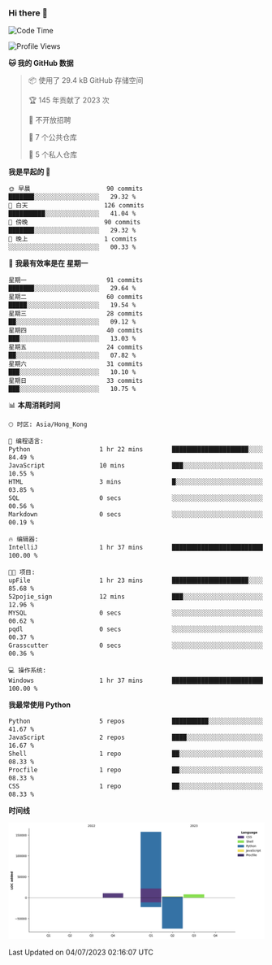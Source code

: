### Hi there 👋

<!--
**Mrzqd/Mrzqd** is a ✨ _special_ ✨ repository because its `README.md` (this file) appears on your GitHub profile.

Here are some ideas to get you started:

- 🔭 I’m currently working on ...
- 🌱 I’m currently learning ...
- 👯 I’m looking to collaborate on ...
- 🤔 I’m looking for help with ...
- 💬 Ask me about ...
- 📫 How to reach me: ...
- 😄 Pronouns: ...
- ⚡ Fun fact: ...
-->
<!--START_SECTION:waka-->
![Code Time](http://img.shields.io/badge/Code%20Time-111%20hrs%2049%20mins-blue)

![Profile Views](http://img.shields.io/badge/%E4%B8%AA%E4%BA%BA%E8%B5%84%E6%96%99%E8%A7%82%E7%9C%8B%E6%AC%A1%E6%95%B0-2-blue)

**🐱 我的 GitHub 数据** 

> 📦  使用了 29.4 kB GitHub 存储空间 
 > 
> 🏆 145 年贡献了 2023 次
 > 
> 🚫 不开放招聘
 > 
> 📜 7 个公共仓库 
 > 
> 🔑 5 个私人仓库 
 > 
**我是早起的 🐤** 

```text
🌞 早晨                     90 commits          ███████░░░░░░░░░░░░░░░░░░   29.32 % 
🌆 白天                     126 commits         ██████████░░░░░░░░░░░░░░░   41.04 % 
🌃 傍晚                     90 commits          ███████░░░░░░░░░░░░░░░░░░   29.32 % 
🌙 晚上                     1 commits           ░░░░░░░░░░░░░░░░░░░░░░░░░   00.33 % 
```
📅 **我最有效率是在 星期一** 

```text
星期一                      91 commits          ███████░░░░░░░░░░░░░░░░░░   29.64 % 
星期二                      60 commits          █████░░░░░░░░░░░░░░░░░░░░   19.54 % 
星期三                      28 commits          ██░░░░░░░░░░░░░░░░░░░░░░░   09.12 % 
星期四                      40 commits          ███░░░░░░░░░░░░░░░░░░░░░░   13.03 % 
星期五                      24 commits          ██░░░░░░░░░░░░░░░░░░░░░░░   07.82 % 
星期六                      31 commits          ███░░░░░░░░░░░░░░░░░░░░░░   10.10 % 
星期日                      33 commits          ███░░░░░░░░░░░░░░░░░░░░░░   10.75 % 
```


📊 **本周消耗时间** 

```text
🕑︎ 时区: Asia/Hong_Kong

💬 编程语言: 
Python                   1 hr 22 mins        █████████████████████░░░░   84.49 % 
JavaScript               10 mins             ███░░░░░░░░░░░░░░░░░░░░░░   10.55 % 
HTML                     3 mins              █░░░░░░░░░░░░░░░░░░░░░░░░   03.85 % 
SQL                      0 secs              ░░░░░░░░░░░░░░░░░░░░░░░░░   00.56 % 
Markdown                 0 secs              ░░░░░░░░░░░░░░░░░░░░░░░░░   00.19 % 

🔥 编辑器: 
IntelliJ                 1 hr 37 mins        █████████████████████████   100.00 % 

🐱‍💻 项目: 
upFile                   1 hr 23 mins        █████████████████████░░░░   85.68 % 
52pojie_sign             12 mins             ███░░░░░░░░░░░░░░░░░░░░░░   12.96 % 
MYSQL                    0 secs              ░░░░░░░░░░░░░░░░░░░░░░░░░   00.62 % 
pqdl                     0 secs              ░░░░░░░░░░░░░░░░░░░░░░░░░   00.37 % 
Grasscutter              0 secs              ░░░░░░░░░░░░░░░░░░░░░░░░░   00.36 % 

💻 操作系统: 
Windows                  1 hr 37 mins        █████████████████████████   100.00 % 
```

**我最常使用 Python** 

```text
Python                   5 repos             ██████████░░░░░░░░░░░░░░░   41.67 % 
JavaScript               2 repos             ████░░░░░░░░░░░░░░░░░░░░░   16.67 % 
Shell                    1 repo              ██░░░░░░░░░░░░░░░░░░░░░░░   08.33 % 
Procfile                 1 repo              ██░░░░░░░░░░░░░░░░░░░░░░░   08.33 % 
CSS                      1 repo              ██░░░░░░░░░░░░░░░░░░░░░░░   08.33 % 
```



**时间线**

![Lines of Code chart](https://raw.githubusercontent.com/Mrzqd/Mrzqd/main/assets/bar_graph.png)


 Last Updated on 04/07/2023 02:16:07 UTC
<!--END_SECTION:waka-->
